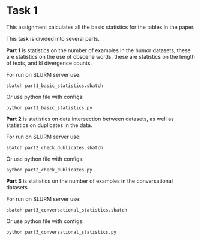 # Task 1

This assignment calculates all the basic statistics for the tables in the paper.

This task is divided into several parts.

**Part 1** is statistics on the number of examples in the humor datasets, these are statistics on the use of obscene words, these are statistics on the length of texts, and kl divergence counts.

For run on SLURM server use:
```
sbatch part1_basic_statistics.sbatch
```

Or use python file with configs:
```
python part1_basic_statistics.py
```


**Part 2** is statistics on data intersection between datasets, as well as statistics on duplicates in the data.

For run on SLURM server use:
```
sbatch part2_check_dublicates.sbatch
```

Or use python file with configs:
```
python part2_check_dublicates.py
```

**Part 3** is statistics on the number of examples in the conversational datasets.

For run on SLURM server use:
```
sbatch part3_conversational_statistics.sbatch
```

Or use python file with configs:
```
python part3_conversational_statistics.py
```